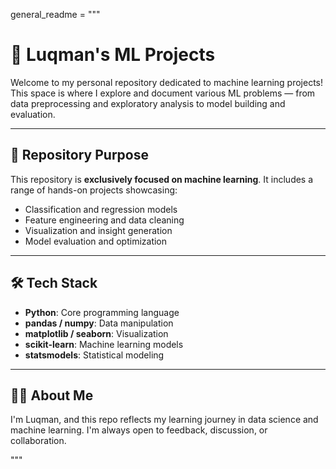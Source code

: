 general_readme = """
# 🧠 Luqman's ML Projects

Welcome to my personal repository dedicated to machine learning projects! This space is where I explore and document various ML problems — from data preprocessing and exploratory analysis to model building and evaluation.

---

## 📂 Repository Purpose

This repository is **exclusively focused on machine learning**. It includes a range of hands-on projects showcasing:

- Classification and regression models
- Feature engineering and data cleaning
- Visualization and insight generation
- Model evaluation and optimization


---

## 🛠️ Tech Stack

- **Python**: Core programming language
- **pandas / numpy**: Data manipulation
- **matplotlib / seaborn**: Visualization
- **scikit-learn**: Machine learning models
- **statsmodels**: Statistical modeling

---

## 🙋‍♂️ About Me

I'm Luqman, and this repo reflects my learning journey in data science and machine learning. I'm always open to feedback, discussion, or collaboration.

"""


